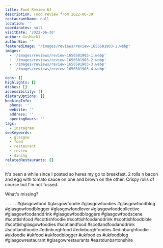 ```yaml
---
title: Food Review 64
description: Food review from 2022-06-30
restaurantName: null
location: ''
coordinates: null
visitDate: '2022-06-30'
author: GusMack1
authorBio: ''
featuredImage: "/images/reviews/review-1656581903-1.webp"
images:
  - '/images/reviews/review-1656581903-1.webp'
  - '/images/reviews/review-1656581903-2.webp'
  - '/images/reviews/review-1656581903-3.webp'
  - '/images/reviews/review-1656581903-4.webp'

cons: []
highlights: []
dishes: []
accessibility: []
dietaryOptions: []
bookingInfo:
  phone: ''
  website: ''
  address: ''
  openingHours: ''
tags:
  - instagram
seoKeywords:
  - glasgow
  - food
  - restaurant
  - review
  - dining
relatedRestaurants: []
---
```

It's been a while since I posted so heres my go to breakfast. 2 rolls n bacon and egg with tomato sauce on one and brown on the other. Crispy rolls of course but I'm not fussed.

What's missing?

.
.
.
.
.
#glasgowfood #glasgowfoodie #glasgowfoodies #glasgowfoodblog #glasgowfoodblogger #glasgowfoodlover #glasgowfoodcollective #glasgowfoodanddrink #glasgowfoodbloggers #glasgowfoodscene #scottishfood #scottishfoodie #scottishfoodanddrink #scottishfoodbible #scottishglasgowfoodies #scotlandfood #scotlandfoodanddrink #scotlandfoodie #edinburghfood #edinburghfoodies #edinburghfoodie #ukfoodie #ukfood #ukfoodblogger #ukfoodies #ukfoodblog #glasgowrestaurant #glasgowrestaurants #eastdunbartonshire
